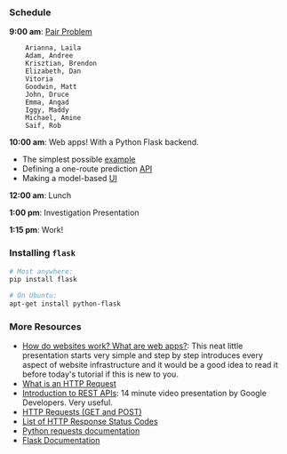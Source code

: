 ### Schedule

**9:00 am**: [Pair Problem](pair_decorators.md)

		Arianna, Laila
		Adam, Andree
		Krisztian, Brendon
		Elizabeth, Dan
		Vitoria
		Goodwin, Matt
		John, Druce
		Emma, Angad
		Iggy, Maddy
		Michael, Amine
		Saif, Rob

**10:00 am**: Web apps! With a Python Flask backend.

 * The simplest possible [example](app.py)
 * Defining a one-route prediction [API](predictor_app/)
 * Making a model-based [UI](cancer_app/)
 
**12:00 am**: Lunch

**1:00 pm**: Investigation Presentation

**1:15 pm**: Work! 


### Installing `flask`

```bash
# Most anywhere:
pip install flask

# On Ubuntu:
apt-get install python-flask
```


### More Resources

 * [How do websites work? What are web apps?](http://nilclass.com/courses/how-websites-work/#1): This neat little presentation starts very simple and step by step introduces every aspect of website infrastructure and it would be a good idea to read it before today's tutorial if this is new to you.
 * [What is an HTTP Request](http://rve.org.uk/dumprequest)
 * [Introduction to REST APIs](https://www.youtube.com/watch?v=YCcAE2SCQ6k): 14 minute video presentation by Google Developers. Very useful.
 * [HTTP Requests (GET and POST)](http://www.w3schools.com/tags/ref_httpmethods.asp)
 * [List of HTTP Response Status Codes](http://en.wikipedia.org/wiki/List_of_HTTP_status_codes)
 * [Python requests documentation](http://docs.python-requests.org/en/latest/)
 * [Flask Documentation](http://flask.pocoo.org/)
